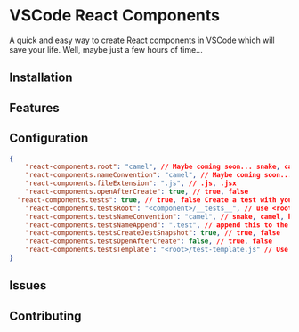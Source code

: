 # VSCode React Components
A quick and easy way to create React components in VSCode which will save your life. Well, maybe just a few hours of time...

## Installation

## Features

## Configuration
```JSON
{
	"react-components.root": "camel", // Maybe coming soon... snake, camel, kebob for how the test name should be
	"react-components.nameConvention": "camel", // Maybe coming soon... snake, camel, kebob for how the test name should be
	"react-components.fileExtension": ".js", // .js, .jsx
	"react-components.openAfterCreate": true, // true, false
  "react-components.tests": true, // true, false Create a test with your component
	"react-components.testsRoot": "<component>/__tests__", // use <root> or <component> to give a path for the test location
	"react-components.testsNameConvention": "camel", // snake, camel, kebob for how the test name should be
	"react-components.testsNameAppend": ".test", // append this to the end of the file so it can be Component.test.js or component_test.js
	"react-components.testsCreateJestSnapshot": true, // true, false
	"react-components.testsOpenAfterCreate": false, // true, false
	"react-components.testsTemplate": "<root>/test-template.js" // Use your own template for testing. 
}
```

## Issues

## Contributing
